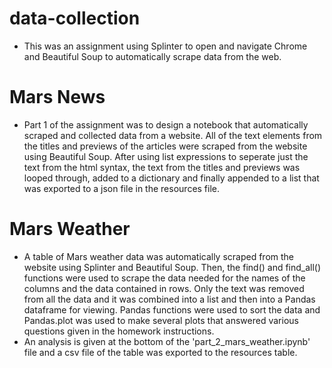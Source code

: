 # data-collection

- This was an assignment using Splinter to open and navigate Chrome and Beautiful Soup to automatically scrape data from the web.

# Mars News

- Part 1 of the assignment was to design a notebook that automatically scraped and collected data from a website. All of the text elements from the titles and previews of the articles were scraped from the website using Beautiful Soup. After using list expressions to seperate just the text from the html syntax, the text from the titles and previews was looped through, added to a dictionary and finally appended to a list that was exported to a json file in the resources file.

# Mars Weather

- A table of Mars weather data was automatically scraped from the website using Splinter and Beautiful Soup. Then, the find() and find_all() functions were used to scrape the data needed for the names of the columns and the data contained in rows. Only the text was removed from all the data and it was combined into a list and then into a Pandas dataframe for viewing. Pandas functions were used to sort the data and Pandas.plot was used to make several plots that answered various questions given in the homework instructions.
- An analysis is given at the bottom of the 'part_2_mars_weather.ipynb' file and a csv file of the table was exported to the resources table. 

